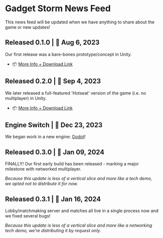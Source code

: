 # Gadget Storm News Feed

This news feed will be updated when we have anything to share about the game or new updates!

## Released 0.1.0 | 📆 Aug 6, 2023

Our first release was a bare-bones prototype/concept in Unity.

- 📦 [More Info + Download Link](https://github.com/orgs/crystal-expedition/discussions/3)

## Released 0.2.0 | 📆 Sep 4, 2023

We later released a full-featured 'Hotseat' version of the game (i.e. no multiplayer) in Unity.

- 📦 [More Info + Download Link](https://github.com/orgs/crystal-expedition/discussions/5)

## Engine Switch | 📆 Dec 23, 2023

We began work in a new engine: [Godot](https://godotengine.org/)!

## Released 0.3.0 | 📆 Jan 09, 2024

FINALLY! Our first early build has been released - marking a major milestone with networked multiplayer.

*Because this update is less of a vertical slice and more like a tech demo, we opted not to distribute it for now.*

## Released 0.3.1 | 📆 Jan 16, 2024

Lobby/matchmaking server and matches all live in a single process now and we fixed several bugs!

*Because this update is less of a vertical slice and more like a networking tech demo, we're distributing it by request only.*
